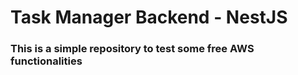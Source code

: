 # Task Manager Backend - NestJS 

### This is a simple repository to test some free AWS functionalities 